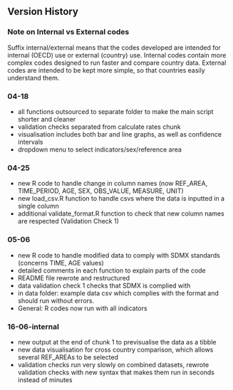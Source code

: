 ## Version History

### Note on Internal vs External codes
Suffix internal/external means that the codes developed are intended for internal (OECD) use or external (country) use.
Internal codes contain more complex codes designed to run faster and compare country data. 
External codes are intended to be kept more simple, so that countries easily understand them.

### 04-18
- all functions outsourced to separate folder to make the main script shorter and cleaner
- validation checks separated from calculate rates chunk
- visualisation includes both bar and line graphs, as well as confidence intervals
- dropdown menu to select indicators/sex/reference area

### 04-25
- new R code to handle change in column names (now REF_AREA, TIME_PERIOD, AGE, SEX, OBS_VALUE, MEASURE, UNIT)
- new load_csv.R function to handle csvs where the data is inputted in a single column
- additional validate_format.R function to check that new column names are respected (Validation Check 1)


### 05-06
- new R code to handle modified data to comply with SDMX standards (concerns TIME, AGE values)
- detailed comments in each function to explain parts of the code
- README file rewrote and restructured
- data validation check 1 checks that SDMX is complied with
- in data folder: example data csv which complies with the format and should run without errors.
- General: R codes now run with all indicators

### 16-06-internal
- new output at the end of chunk 1 to previsualise the data as a tibble
- new data visualisation for cross country comparison, which allows several REF_AREAs to be selected
- validation checks run very slowly on combined datasets, rewrote validation checks with new syntax that makes them run in seconds instead of minutes

